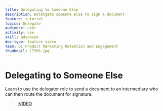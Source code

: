 ```yaml
---
title: Delegating to Someone Else
description: Deletgate someone else to sign a document
feature: tutorial
topics: Delegate
audience: user
activity: use
skill: advanced
doc-type: feature video
team: DC Product Marketing Retention and Engagement
thumbnail: 17366.jpg
---
```


# Delegating to Someone Else

Learn to use the delegator role to send a document to an intermediary who can then route the document for signature.

>[!VIDEO](https://video.tv.adobe.com/v/17366?hidetitle=true)